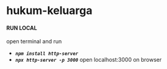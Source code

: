 # hukum-keluarga


#### RUN LOCAL ####
open terminal and run
- ***```npm install http-server```***
- ***```npx http-server -p 3000```***
open localhost:3000 on browser